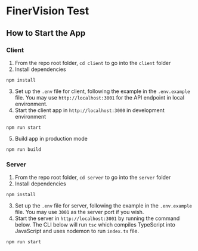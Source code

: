 # FinerVision Test

## How to Start the App
### Client
1. From the repo root folder, ``cd client`` to go into the ``client`` folder
2. Install dependencies
```
npm install
```
3. Set up the ``.env`` file for client, following the example in the ``.env.example`` file. You may use ``http://localhost:3001`` for the API endpoint in local environment.
4. Start the client app in ``http://localhost:3000`` in development environment
```
npm run start
```
5. Build app in production mode
```
npm run build
```

### Server
1. From the repo root folder, ``cd server`` to go into the ``server`` folder
2. Install dependencies
```
npm install
```
3. Set up the ``.env`` file for server, following the example in the ``.env.example`` file. You may use ``3001`` as the server port if you wish. 
4. Start the server in ``http://localhost:3001`` by running the command below. The CLI below will run ``tsc`` which compiles TypeScript into JavaScript and uses nodemon to run ``index.ts`` file.
```
npm run start
```
